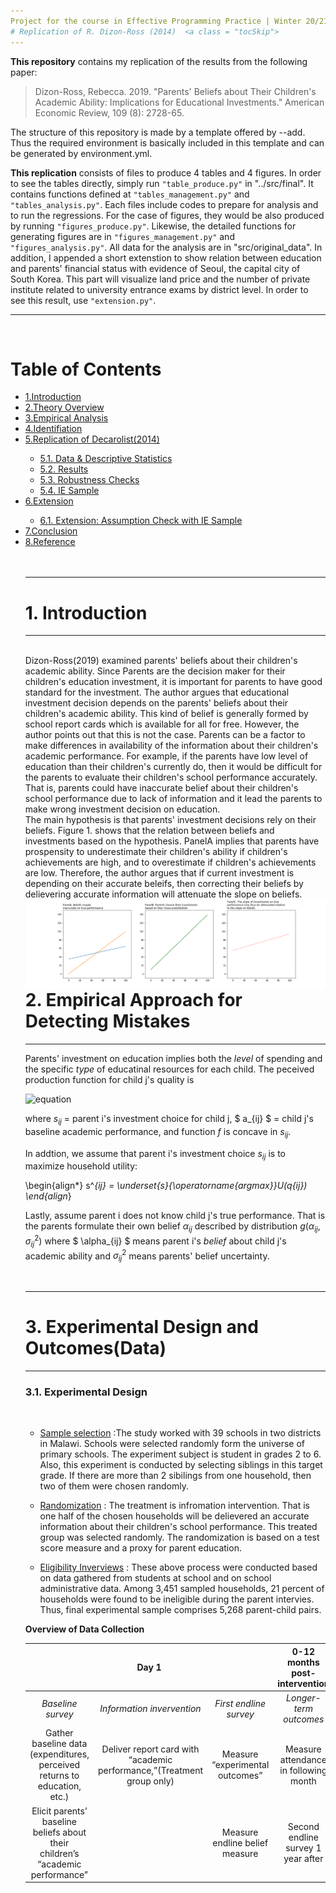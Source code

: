 ```yaml
--- 
Project for the course in Effective Programming Practice | Winter 20/21, M.Sc. Economics, Bonn University | [Hyein Jeong](https://github.com/huiren-j)
# Replication of R. Dizon-Ross (2014)  <a class = "tocSkip">
---
```


**This repository** contains my replication of the results from the following paper:

> Dizon-Ross, Rebecca. 2019. "Parents' Beliefs about Their Children's Academic Ability: Implications for Educational Investments." American Economic Review, 109 (8): 2728-65.  
    

The structure of this repository is made by a template offered by --add. Thus the required environment is basically included in this template and can be generated by environment.yml.
    
**This replication** consists of files to produce 4 tables and 4 figures. In order to see the tables directly, simply run `"table_produce.py"` in "../src/final". It contains functions defined at `"tables_management.py"` and `"tables_analysis.py"`. Each files include codes to prepare for analysis and to run the regressions. For the case of figures, they would be also produced by running `"figures_produce.py"`. Likewise, the detailed functions for generating figures are in `"figures_management.py"` and `"figures_analysis.py"`. All data for the analysis are in "src/original_data". In addition, I appended a short extenstion to show relation between education and parents' financial status with evidence of Seoul, the capital city of South Korea. This part will visualize land price and the number of private institute related to university entrance exams by district level. In order to see this result, use `"extension.py"`. 
<br>

---


<br>
    
<h1>Table of Contents<span class="tocSkip"></span></h1>
<ul class="toc-item"><li><span><a href="#1.-Introduction" data-toc-modified-id="1.-Introduction-1">1.Introduction</a></span></li>
<li><span><a href="#2.-Theory Overview" data-toc-modified-id="2.-Theory Overview-2">2.Theory Overview</a></span></li>
<li><span><a href="#3.-Empirical Analysis" data-toc-modified-id="3.-Empirical Analysis-3">3.Empirical Analysis</a></span></li>
<li><span><a href="#4.-Identification" data-toc-modified-id="4.-Identification-4">4.Identifiation</a></span></li>
<li><span><a href="#5.-Replication of Decarolist(2014)" data-toc-modified-id="5.-Replication of Decarolist(2014)-5">5.Replication of Decarolist(2014)</a></span></li>
<ul class="toc-item"><li><span><a href="#5.1. Data-&amp;-Descriptive Statistics" data-toc-modified-id="#5.1. Data-&amp;-Descriptive Statistics-5.1">5.1. Data &amp; Descriptive Statistics</a></span></li>
<li><span><a href="#5.2. Results" data-toc-modified-id="#5.2. Results-5.2">5.2. Results</a></span></li>
<li><span><a href="#5.3. Robustness Checks" data-toc-modified-id="#5.3. Robustness Checks-5.3">5.3. Robustness Checks</a></span></li>
<li><span><a href="#5.4. IE Sample" data-toc-modified-id="#5.4. IE Sample-5.4">5.4. IE Sample</a></span></li>
</ul><li><span><a href="#6.-Extension" data-toc-modified-id="6.-Extension-7">6.Extension</a></span></li>
<ul class="toc-item"><li><span><a href="#6.1. Extension: Assumption Check with IE Sample" data-toc-modified-id="##6.1. Extension: Assumption Check with IE Sample-6.1">6.1. Extension: Assumption Check with IE Sample</a></span></li>
</ul><li><span><a href="#7.-Conclusion" data-toc-modified-id="7.-Conclusion-7">7.Conclusion</a></span></li>
<li><span><a href="#8.-Reference" data-toc-modified-id="8.-Reference-8">8.Reference</a></span></li>

<br>
<br>
    
---
# 1. Introduction
---
    
<br>
Dizon-Ross(2019) examined parents' beliefs about their children's academic ability. Since Parents are the decision maker for their children's education investment, it is important for parents to have good standard for the investment. The author argues that educational investment decision depends on the parents' beliefs about their children's academic ability. This kind of belief is generally formed by school report cards which is available for all for free. However, the author points out that this is not the case. Parents can be a factor to make differences in availability of the information about their children's academic performance. For example, if the parents have low level of education than their children's currently do, then it would be difficult for the parents to evaluate their children's school performance accurately. That is, parents could have inaccurate belief about their children's school performance due to lack of information and it lead the parents to make wrong investment decision on education.
    


<br>
The main hypothesis is that parents' investment decisions rely on their beliefs. Figure 1. shows that the relation between beliefs and investments based on the hypothesis. PanelA implies that parents have prospensity to underestimate their children's ability if children's achievements are high, and to overestimate if children's achievements are low. Therefore, the author argues that if current investment is depending on their accurate beleifs, then correcting their beliefs by delievering accurate information will attenuate the slope on beliefs.
    
<img src = "./src/final/figure1.png" align = "left">


---
# 2. Empirical Approach for Detecting Mistakes
---

Parents' investment on education implies both the *level* of spending and the specific *type* of educatinal resources for each child.
The peceived production function for child j's quality is

![equation]("http://latex.codecogs.com/gif.latex?\dpi{110}&space;q_{ij}&space;=&space;f(s_{ij},&space;a_{ij})")

where $s_{ij}$ = parent i's investment choice for child j, $ a_{ij} $ = child j's baseline academic performance, and function $f$ is concave in $s_{ij}$.


In addtion, we assume that parent i's investment choice $s_{ij}$ is to maximize household utility:

\begin{align*}
s^*_{ij} = \underset{s}{\operatorname{argmax}}U(q_{ij})
\end{align*}   

Lastly, assume parent i does not know child j's true performance. That is the parents formulate their own belief $\alpha_{ij}$ described by distribution $g(\alpha_{ij}, \sigma^2_{ij})$
where $ \alpha_{ij} $ means parent i's *belief* about child j's academic ability and $\sigma^2_{ij}$ means parents' belief uncertainty.

<br>
    
    
---
# 3. Experimental Design and Outcomes(Data)
---

### 3.1. Experimental Design
<br>

- <u>Sample selection</u>
:The study worked with 39 schools in two districts in Malawi. Schools were selected randomly form the universe of primary schools. The experiment subject is student in grades 2 to 6. Also, this experiment is conducted by selecting siblings in this target grade. If there are more than 2 sibilings from one household, then two of them were chosen randomly.
    
    
- <u>Randomization</u>
    : The treatment is infromation intervention. That is one half of the chosen households will be delievered an accurate information about their children's school performance. This treated group was selected randomly. The randomization is based on a test score measure and a proxy for parent education.
    
- <u>Eligibility Inverviews</u>
    : These above process were conducted based on data gathered from students at school and on school administrative data. Among 3,451 sampled households, 21 percent of households were found to be ineligible during the parent intervies. Thus, final experimental sample comprises 5,268 parent-child pairs.

**Overview of Data Collection**

<table style = "margin: auto; text-align: center;">
    <thead>
        <tr>
            <th colspan = 3><center>Day 1</center></th>
            <th>0-12 months post-intervention</th>
        </tr>
    </thead>
    <tbody>
        <tr>
            <td ><i>Baseline survey</i></td>
            <td ><i>Information invervention</i></td>
            <td><i>First endline survey</i></td>
            <td ><i><center>Longer-term outcomes</center></i></td>
        </tr>
        <tr>
           <td >Gather baseline
                data (expenditures, perceived returns to
                education, etc.)</td>
           <td >Deliver report
                card with “academic
                performance,”(Treatment group only)</td>
           <td>Measure
                “experimental
                outcomes”</td>
            <td>Measure
            attendance in
            following month</td>
        </tr>
        <tr>
            <td >Elicit parents’
                baseline beliefs about
                their children’s
                “academic
                performance”</td>
            <td></td>
            <td>Measure endline
                belief measure</td>
            <td>Second endline
            survey 1 year after</td>
        </tr>
    </tbody>
</table>
<br>
